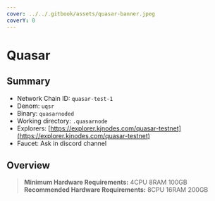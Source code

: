 ```yaml
---
cover: ../../.gitbook/assets/quasar-banner.jpeg
coverY: 0
---
```


# Quasar

## Summary

* Network Chain ID: `quasar-test-1`
* Denom: `uqsr`
* Binary: `quasarnoded`
* Working directory: `.quasarnode`
* Explorers: [https://explorer.kjnodes.com/quasar-testnet](https://explorer.kjnodes.com/quasar-testnet)
* Faucet: Ask in discord channel

## Overview

> **Minimum Hardware Requirements:** 4CPU 8RAM 100GB \
> **Recommended Hardware Requirements:** 8CPU 16RAM 200GB
